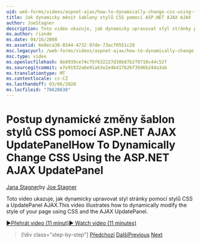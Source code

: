```yaml
---
uid: web-forms/videos/aspnet-ajax/how-to-dynamically-change-css-using-the-aspnet-ajax-updatepanel
title: Jak dynamicky měnit šablony stylů CSS pomocí ASP.NET AJAX AJAX | Microsoft Docs
author: JoeStagner
description: Toto video ukazuje, jak dynamicky upravovat styl stránky pomocí stylů CSS a UpdatePanel AJAX.
ms.author: riande
ms.date: 04/16/2008
ms.assetid: 6e0eca38-0344-4732-97de-73acf0551c28
msc.legacyurl: /web-forms/videos/aspnet-ajax/how-to-dynamically-change-css-using-the-aspnet-ajax-updatepanel
msc.type: video
ms.openlocfilehash: 8e8939ce74c75f632227d38b87b2f0710c44c52f
ms.sourcegitcommit: e7e91932a6e91a63e2e46417626f39d6b244a3ab
ms.translationtype: MT
ms.contentlocale: cs-CZ
ms.lasthandoff: 03/06/2020
ms.locfileid: "78628630"
---
```

# <a name="how-to-dynamically-change-css-using-the-aspnet-ajax-updatepanel"></a><span data-ttu-id="459e5-103">Postup dynamické změny šablon stylů CSS pomocí ASP.NET AJAX UpdatePanel</span><span class="sxs-lookup"><span data-stu-id="459e5-103">How To Dynamically Change CSS Using the ASP.NET AJAX UpdatePanel</span></span>

<span data-ttu-id="459e5-104">[Jana Stagner](https://github.com/JoeStagner)</span><span class="sxs-lookup"><span data-stu-id="459e5-104">by [Joe Stagner](https://github.com/JoeStagner)</span></span>

<span data-ttu-id="459e5-105">Toto video ukazuje, jak dynamicky upravovat styl stránky pomocí stylů CSS a UpdatePanel AJAX.</span><span class="sxs-lookup"><span data-stu-id="459e5-105">This video illustrates how to dynamically modify the style of your page using CSS and the AJAX UpdatePanel.</span></span>

[<span data-ttu-id="459e5-106">&#9654;Přehrát video (11 minut)</span><span class="sxs-lookup"><span data-stu-id="459e5-106">&#9654; Watch video (11 minutes)</span></span>](https://channel9.msdn.com/Blogs/ASP-NET-Site-Videos/how-to-dynamically-change-css-using-the-aspnet-ajax-updatepanel)

> [!div class="step-by-step"]
> <span data-ttu-id="459e5-107">[Předchozí](basic-aspnet-authentication-in-an-ajax-enabled-application.md)
> [Další](how-to-dynamically-add-controls-to-a-web-page.md)</span><span class="sxs-lookup"><span data-stu-id="459e5-107">[Previous](basic-aspnet-authentication-in-an-ajax-enabled-application.md)
[Next](how-to-dynamically-add-controls-to-a-web-page.md)</span></span>
